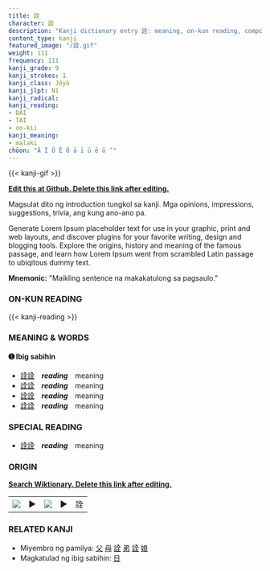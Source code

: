 ```yaml
---
title: 詮
character: 詮
description: "Kanji dictionary entry 詮: meaning, on-kun reading, compounds, origin, related kanji"
content_type: kanji
featured_image: "/詮.gif"
weight: 111
frequency: 111
kanji_grade: 9
kanji_strokes: 1
kanji_class: Jōyō
kanji_jlpt: N1
kanji_radical: 
kanji_reading: 
- DAI
- TAI
- oo-kii
kanji_meaning:
- malaki
chōon: "Ā Ī Ū Ē Ō ā ī ū ē ō ’"
---
```

[//]: # (Don't edit the line below. Kanji animated GIF code is automatically generated.)
{{< kanji-gif >}}

[//]: # (Edit below this line.)

**[Edit this at Github. Delete this link after editing.](https://github.com/tim0g/tim/tree/main/content/kanji/詮/index.md)**

Magsulat dito ng introduction tungkol sa kanji. Mga opinions, impressions, suggestions, trivia, ang kung ano-ano pa.

Generate Lorem Ipsum placeholder text for use in your graphic, print and web layouts, and discover plugins for your favorite writing, design and blogging tools. Explore the origins, history and meaning of the famous passage, and learn how Lorem Ipsum went from scrambled Latin passage to ubiqitous dummy text.
 
**Mnemonic:** "Maikling sentence na makakatulong sa pagsaulo."

### ON-KUN READING

[//]: # (Don't edit the line below. ON-KUN READING code is automatically generated.)
{{< kanji-reading >}}

### MEANING & WORDS

#### ➊ **Ibig sabihin**
  - [詮](../詮)[詮](../詮)　***reading***　meaning
  - [詮](../詮)[詮](../詮)　***reading***　meaning
  - [詮](../詮)[詮](../詮)　***reading***　meaning
  - [詮](../詮)[詮](../詮)　***reading***　meaning

### SPECIAL READING
  - [詮](../詮)[詮](../詮)　***reading***　meaning

### ORIGIN

**[Search Wiktionary. Delete this link after editing.](https://wiktionary.org/wiki/詮)**
<table class="kanji-table"><tr><td>
<img src="60px-詮-bronze.svg.png">
</td><td>▶</td><td>
<img src="60px-詮-oracle.svg.png">
</td><td>▶</td>
<td class="kanji-origin">詮</td>
</tr></table>

### RELATED KANJI
- Miyembro ng pamilya: [父](../父) [母](../母) [詮](../詮) [弟](../弟) [詮](../詮) [娘](../娘)
- Magkatulad ng ibig sabihin: [日](../日)

